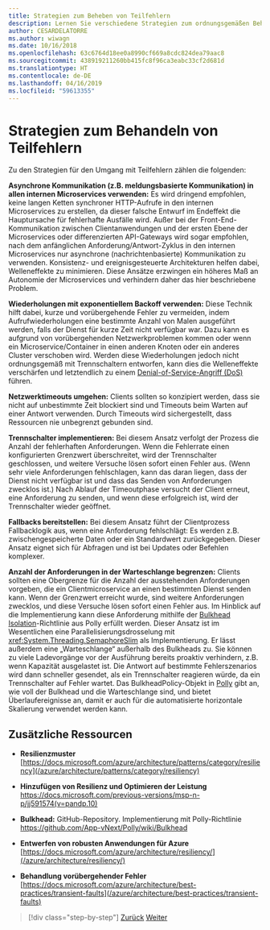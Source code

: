 ```yaml
---
title: Strategien zum Beheben von Teilfehlern
description: Lernen Sie verschiedene Strategien zum ordnungsgemäßen Behandeln von Teilfehlern kennen.
author: CESARDELATORRE
ms.author: wiwagn
ms.date: 10/16/2018
ms.openlocfilehash: 63c6764d18ee0a8990cf669a8cdc824dea79aac8
ms.sourcegitcommit: 438919211260bb415fc8f96ca3eabc33cf2d681d
ms.translationtype: HT
ms.contentlocale: de-DE
ms.lasthandoff: 04/16/2019
ms.locfileid: "59613355"
---
```

# <a name="strategies-to-handle-partial-failure"></a>Strategien zum Behandeln von Teilfehlern

Zu den Strategien für den Umgang mit Teilfehlern zählen die folgenden:

**Asynchrone Kommunikation (z.B. meldungsbasierte Kommunikation) in allen internen Microservices verwenden:** Es wird dringend empfohlen, keine langen Ketten synchroner HTTP-Aufrufe in den internen Microservices zu erstellen, da dieser falsche Entwurf im Endeffekt die Hauptursache für fehlerhafte Ausfälle wird. Außer bei der Front-End-Kommunikation zwischen Clientanwendungen und der ersten Ebene der Microservices oder differenzierten API-Gateways wird sogar empfohlen, nach dem anfänglichen Anforderung/Antwort-Zyklus in den internen Microservices nur asynchrone (nachrichtenbasierte) Kommunikation zu verwenden. Konsistenz- und ereignisgesteuerte Architekturen helfen dabei, Welleneffekte zu minimieren. Diese Ansätze erzwingen ein höheres Maß an Autonomie der Microservices und verhindern daher das hier beschriebene Problem.

**Wiederholungen mit exponentiellem Backoff verwenden:** Diese Technik hilft dabei, kurze und vorübergehende Fehler zu vermeiden, indem Aufrufwiederholungen eine bestimmte Anzahl von Malen ausgeführt werden, falls der Dienst für kurze Zeit nicht verfügbar war. Dazu kann es aufgrund von vorübergehenden Netzwerkproblemen kommen oder wenn ein Microservice/Container in einen anderen Knoten oder ein anderes Cluster verschoben wird. Werden diese Wiederholungen jedoch nicht ordnungsgemäß mit Trennschaltern entworfen, kann dies die Welleneffekte verschärfen und letztendlich zu einem [Denial-of-Service-Angriff (DoS)](https://en.wikipedia.org/wiki/Denial-of-service_attack) führen.

**Netzwerktimeouts umgehen:** Clients sollten so konzipiert werden, dass sie nicht auf unbestimmte Zeit blockiert sind und Timeouts beim Warten auf einer Antwort verwenden. Durch Timeouts wird sichergestellt, dass Ressourcen nie unbegrenzt gebunden sind.

**Trennschalter implementieren:** Bei diesem Ansatz verfolgt der Prozess die Anzahl der fehlerhaften Anforderungen. Wenn die Fehlerrate einen konfigurierten Grenzwert überschreitet, wird der Trennschalter geschlossen, und weitere Versuche lösen sofort einen Fehler aus. (Wenn sehr viele Anforderungen fehlschlagen, kann das daran liegen, dass der Dienst nicht verfügbar ist und dass das Senden von Anforderungen zwecklos ist.) Nach Ablauf der Timeoutphase versucht der Client erneut, eine Anforderung zu senden, und wenn diese erfolgreich ist, wird der Trennschalter wieder geöffnet.

**Fallbacks bereitstellen:** Bei diesem Ansatz führt der Clientprozess Fallbacklogik aus, wenn eine Anforderung fehlschlägt: Es werden z.B. zwischengespeicherte Daten oder ein Standardwert zurückgegeben. Dieser Ansatz eignet sich für Abfragen und ist bei Updates oder Befehlen komplexer.

**Anzahl der Anforderungen in der Warteschlange begrenzen:** Clients sollten eine Obergrenze für die Anzahl der ausstehenden Anforderungen vorgeben, die ein Clientmicroservice an einen bestimmten Dienst senden kann. Wenn der Grenzwert erreicht wurde, sind weitere Anforderungen zwecklos, und diese Versuche lösen sofort einen Fehler aus. Im Hinblick auf die Implementierung kann diese Anforderung mithilfe der [Bulkhead Isolation](https://github.com/App-vNext/Polly/wiki/Bulkhead)-Richtlinie aus Polly erfüllt werden. Dieser Ansatz ist im Wesentlichen eine Parallelisierungsdrosselung mit <xref:System.Threading.SemaphoreSlim> als Implementierung. Er lässt außerdem eine „Warteschlange“ außerhalb des Bulkheads zu. Sie können zu viele Ladevorgänge vor der Ausführung bereits proaktiv verhindern, z.B. wenn Kapazität ausgelastet ist. Die Antwort auf bestimmte Fehlerszenarios wird dann schneller gesendet, als ein Trennschalter reagieren würde, da ein Trennschalter auf Fehler wartet. Das BulkheadPolicy-Objekt in [Polly](http://www.thepollyproject.org/) gibt an, wie voll der Bulkhead und die Warteschlange sind, und bietet Überlaufereignisse an, damit er auch für die automatisierte horizontale Skalierung verwendet werden kann.

## <a name="additional-resources"></a>Zusätzliche Ressourcen

- **Resilienzmuster**\
  [https://docs.microsoft.com/azure/architecture/patterns/category/resiliency](/azure/architecture/patterns/category/resiliency)

- **Hinzufügen von Resilienz und Optimieren der Leistung**\
  <https://docs.microsoft.com/previous-versions/msp-n-p/jj591574(v=pandp.10)>

- **Bulkhead:** GitHub-Repository. Implementierung mit Polly-Richtlinie
  <https://github.com/App-vNext/Polly/wiki/Bulkhead>

- **Entwerfen von robusten Anwendungen für Azure**\
  [https://docs.microsoft.com/azure/architecture/resiliency/](/azure/architecture/resiliency/)

- **Behandlung vorübergehender Fehler**\
  [https://docs.microsoft.com/azure/architecture/best-practices/transient-faults](/azure/architecture/best-practices/transient-faults)

>[!div class="step-by-step"]
>[Zurück](handle-partial-failure.md)
>[Weiter](implement-retries-exponential-backoff.md)
